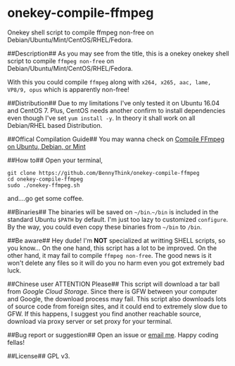 # onekey-compile-ffmpeg
Onekey shell script to compile ffmpeg non-free on Debian/Ubuntu/Mint/CentOS/RHEL/Fedora.

##Description##
As you may see from the title, this is a onekey onekey shell script to compile `ffmpeg non-free` on Debian/Ubuntu/Mint/CentOS/RHEL/Fedora.

With this you could compile `ffmpeg` along with `x264, x265, aac, lame, VP8/9, opus` which is apparently non-free!

##Distribution##
Due to my limitations I've only tested it on Ubuntu 16.04 and CentOS 7.
Plus, CentOS needs another confirm to install dependencies even though I've set `yum install -y`.
In theory it shall work on all Debian/RHEL based Distribution.

##Offical Compilation Guide##
You may wanna check on [Compile FFmpeg on Ubuntu, Debian, or Mint](https://trac.ffmpeg.org/wiki/CompilationGuide/Ubuntu)

##How to##
Open your terminal,
```
git clone https://github.com/BennyThink/onekey-compile-ffmpeg
cd onekey-compile-ffmpeg
sudo ./onekey-ffmpeg.sh
```
and....go get some coffee.

##Binaries##
The binaries will be saved on `~/bin`.`~/bin` is included in the standard Ubuntu `$PATH` by default.
I'm just too lazy to customized `configure`.
By the way, you could even copy these binaries from `~/bin` to `/bin`.

##Be aware##
Hey dude! I'm **NOT** specialized at writting SHELL scripts, so you know...
On the one hand, this script has a lot to be improved.
On the other hand, it may fail to compile `ffmpeg non-free`.
The good news is it won't delete any files so it will do you no harm even you got extremely bad luck.

##Chinese user ATTENTION Please##
This script will download a tar ball from *Google Cloud Storage*. Since there is GFW between your computer and Google, the download process may fail.
This script also downloads lots of source code from foreign sites, and it could end to extremely slow due to GFW.
If this happens, I suggest you find another reachable source, download via proxy server or set proxy for your terminal.

##Bug report or suggestion##
Open an issue or [email me](mailto:benny.think@gmail.com).
Happy coding fellas!

##License##
GPL v3.